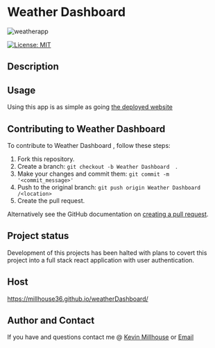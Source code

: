 # Weather Dashboard
![weatherapp](https://user-images.githubusercontent.com/37388720/120109730-ba213580-c138-11eb-9d1e-05393a518593.png)

[![License: MIT](https://img.shields.io/badge/License-MIT-yellow.svg)](https://opensource.org/licenses/MIT)

## Description

## Usage 
 Using this app is as simple as going [the deployed website](https://millhouse36.github.io/weatherDashboard/)


## Contributing to Weather Dashboard  
To contribute to Weather Dashboard , follow these steps:

1. Fork this repository.
2. Create a branch: `git checkout -b Weather Dashboard  `.
3. Make your changes and commit them: `git commit -m '<commit_message>'`
4. Push to the original branch: `git push origin Weather Dashboard /<location>`
5. Create the pull request.

Alternatively see the GitHub documentation on [creating a pull request](https://help.github.com/en/github/collaborating-with-issues-and-pull-requests/creating-a-pull-request).


## Project status
Development of this projects has been halted with plans to covert this project into a full stack react application with user authentication.

## Host
https://millhouse36.github.io/weatherDashboard/


## Author and Contact
If you have and questions contact me @
[Kevin Millhouse](https://github.com/MIllhouse36)
or [Email](https://millhousekevin@gmail.com)


